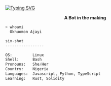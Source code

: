 
  
[![Typing SVG](https://readme-typing-svg.herokuapp.com/?width=700&height=70&center=true&size=37&lines=Six+Fleeping+Shot;The+Name+is+Okhuomon+Ajayi)](https://git.io/typing-svg)
  
<p align=center><strong> A Bot in the making </strong></p>

```bash
> whoami
  Okhuomon Ajayi
```

```python
six-shot
-----------------

OS:         Linux
Shell:      Bash
Pronouns:   She/Her
Country:    Nigeria
Languages:  Javascript, Python, TypeScript
Learning:   Rust, Solidity
```

